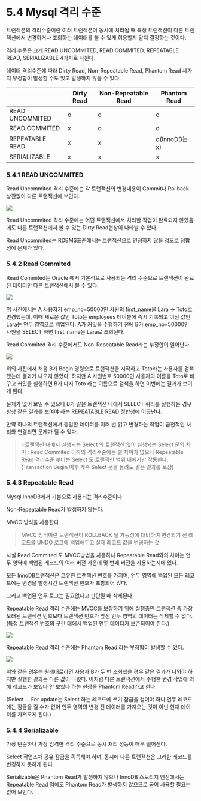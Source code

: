 # 5.4 Mysql 격리 수준

트랜잭션의 격리수준이란 여러 트랜잭션이 동시에 처리될 때 특정 트랜잭션이 다른 트랜잭션에서 변경하거나 조회하는 데이터를 볼 수 있게 허용할지 말지 결정하는 것이다.

격리 수준은 크게 READ UNCOMMITED, READ COMMITED, REPEATABLE READ, SERIALIZABLE 4가지로 나뉜다.

데이터 격리수준에 따라 Dirty Read, Non-Repeatable Read, Phantom Read 세가지 부정합이 발생할 수도 있고 발생하지 않을 수 있다.

|   | Dirty Read | Non-Repeatable Read | Phantom Read |
|---|---|---|---|
| READ UNCOMMITED  | o | o | o |
| READ COMMITED | x | o | o |
| REPEATABLE READ | x | x | o(InnoDB는 x) |
| SERIALIZABLE | x | x | x |

### 5.4.1 READ UNCOMMITED

Read Uncommited 격리 수준에는 각 트랜잭션의 변경내용이 Commit나 Rollback 상관없이 다른 트랜잭션에 보인다.

![](../asset/5_4/ReadUncommited.jpg)

Read Uncommited 격리 수준에는 어떤 트랜잭션에서 처리한 작업이 완료되지 않았음에도 다른 트랜잭션에서 볼 수 있는 Dirty Read현상이 나타날 수 있다.

Read Uncommited는 RDBMS표준에서는 트랜잭션으로 인정하지 않을 정도로 정합성에 문제가 있다.

### 5.4.2 Read Commited

Read Commited는 Oracle 에서 기본적으로 사용되는 격리 수준으로 트랜잭션이 완료된 데이터만 다른 트랜잭션에서 볼 수 있다.

![](../asset/5_4/ReadCommited.jpg)

위 사진에서는 A 사용자가 emp_no=50000인 사원의 first_name을 Lara -> Toto로 변경했는데, 이때 새로운 값인 Toto는 employees 테이블에 즉시 기록되고 이전 값인 Lara는 언두 영역으로 백업된다. A가 커밋을 수행하기 전에 B가 emp_no=50000인 사원을 SELECT 하면 first_name은 Lara로 조회된다.

Read Commited 격리 수준에서도 Non-Repeatable Read라는 부정합이 일어난다.

![](../asset/5_4/NonRepeatableRead.jpg)

위의 사진에서 처음 B가 Begin 명령으로 트랜잭션을 시작하고 Toto라는 사용자를 검색했는데 결과가 나오지 않았다. 하지만 A 사원번호 50000인 사용자의 이름을 Toto로 바꾸고 커밋을 실행하면 B가 다시 Toto 라는 이름으로 검색을 하면 이번에는 결과가 보이게 된다.

문제가 없어 보일 수 있으나 B가 같은 트랜잭션 내에서 SELECT 쿼리를 실행하는 경우 항상 같은 결과를 보여야 하는 REPEATABLE READ 정합성에 어긋난다.


만약 하나의 트랜잭션에서 동일한 데이터를 여러 번 읽고 변경하는 작업이 금전적인 처리와 연결되면 문제가 될 수 있다. 

> 💡트랜잭션 내에서 실행되는 Select 와 트랜잭션 없이 실행되는 Select 문의 차이 : Read Commited 이하의 격리수준에는 별 차이가 없으나 Repeatable Read 격리수준 부터는 Select 도 트랜잭션 범위 내에서만 작동한다.(Transaction Begin 이후 계속 Select 문을 돌려도 같은 결과를 보장)

### 5.4.3 Repeatable Read
Mysql InnoDB에서 기본으로 사용되는 격리수준이다.

Non-Repeatable Read가 발생하지 않는다.

MVCC 방식을 사용한다

>MVCC 방식이란 트랜잭션이 ROLLBACK 될 가능성에 대비하여 변경되기 전 레코드를 UNDO 로그에 백업해두고 실제 레코드 값을 변경하는 것


사실  Read Commited 도 MVCC방법을 사용하나 Repeatable Read와의 차이는 언두 영역에 백업된 레코드의 여러 버전 가운데 몇 번째 버전을 사용하는지에 있다.


모든 InnoDB트랜잭션은 고유한 트랜잭션 번호를 가지며, 언두 영역에 백업된 모든 레코드에는 변경을 발생시킨 트랜잭션 번호가 포함되어 있다.

그리고 백업된 언두 로그는 필요없다고 판단될 때 삭제된다.

Repeatable Read 격리 수준에는 MVCC를 보장하기 위해 실행중인 트랜잭션 중 가장 오래된 트랜잭션 번호보다 트랜잭션 번호가 앞선 언두 영역의 데이터는 삭제할 수 없다.
(특정 트랜잭션 번호의 구간 대에서 백업된 언두 데이터가 보존되어야 한다.)

![](../asset/5_4/Repeatable%20Read.jpg)

Repeatable Read 격리 수준에는 Phantom Read 라는 부정합이 발생할 수 있다.

![](../asset/5_4/PhantomRead.jpg)

위와 같은 경우는 원래대로라면 사용자 B가 두 번 조회했을 경우 같은 결과가 나와야 하지만 실행한 결과는 다른 값이 나왔다. 이처럼 다른 트랜잭션에서 수행한 변경 작업에 의해 레코드가 보였다 안 보였다 하는 현상을 Phantom Read라고 한다.

(Select ... For update는 Select 하는 레코드에 쓰기 잠금을 걸어야 하나 언두 레코드에는 잠금을 걸 수가 없어 언두 영역의 변경 전 데이터를 가져오는 것이 아닌 현재 데이터를 가져오게 된다.)

### 5.4.4 Serializable

가장 단순하나 가장 엄격한 격리 수준으로 동시 처리 성능이 매우 떨어진다.

Select 작업조차 공유 잠금을 획득해야 하며, 동시에 다른 트랜잭션은 그러한 레코드를 변경하지 못하게 된다. 

Serializable은 Phantom Read가 발생하지 않으나 InnoDB 스토리지 엔진에서는 Repeatable Read 임에도 Phantom Read가 발생하지 않으므로 굳이 사용할 필요는 없어 보인다.